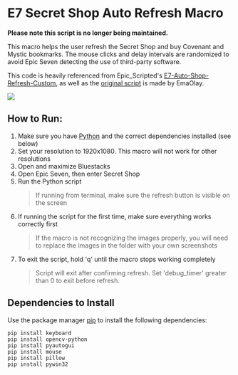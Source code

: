 # E7 Secret Shop Auto Refresh Macro

**Please note this script is no longer being maintained.**

This macro helps the user refresh the Secret Shop and buy Covenant and Mystic bookmarks. The mouse clicks and delay intervals are randomized to avoid Epic Seven detecting the use of third-party software. 

This code is heavily referenced from Epic_Scripted's [E7-Auto-Shop-Refresh-Custom](https://github.com/EpicScipted/E7-Auto-Shop-Refresh-Custom), as well as the [original script](https://github.com/EmaOlay/E7-Auto-Shop-Refresh) is made by EmaOlay.

![](https://media.giphy.com/media/NSAX9N2SyPUVrih2E0/giphy-downsized-large.gif)

## How to Run:
1. Make sure you have [Python](https://www.python.org/downloads/) and the correct dependencies installed (see below)
2. Set your resolution to 1920x1080. This macro will not work for other resolutions
3. Open and maximize Bluestacks
4. Open Epic Seven, then enter Secret Shop
5. Run the Python script
	>If running from terminal, make sure the refresh button is visible on the screen
6. If running the script for the first time, make sure everything works correctly first
	>If the macro is not recognizing the images properly, you will need to replace the images in the folder with your own screenshots
7. To exit the script, hold 'q' until the macro stops working completely
    > Script will exit after confirming refresh. Set 'debug_timer' greater than 0 to exit before refresh.

## Dependencies to Install
Use the package manager [pip](https://pip.pypa.io/en/stable/installation/) to install the following dependencies:
```
pip install keyboard
pip install opencv-python
pip install pyautogui
pip install mouse
pip install pillow
pip install pywin32
```
